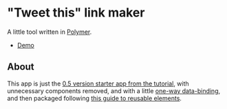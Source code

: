 # "Tweet this" link maker

A little tool written in [Polymer](http://polymer-project.org/).

* [Demo](http://baisong.github.io/tweet-this)

## About

This app is just the [0.5 version starter app from the tutorial](https://www.polymer-project.org/0.5/docs/start/tutorial/intro.html), with unnecessary components removed, and with a little [one-way data-binding](https://www.polymer-project.org/0.5/docs/polymer/databinding.html), and then packaged following [this guide to reusable elements](https://www.polymer-project.org/0.5/docs/start/reusableelements.html).